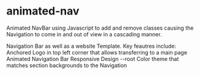 # animated-nav
Animated NavBar using Javascript to add and remove classes causing the Navigation to come in and out of view in a cascading manner.

Navigation Bar as well as a website Template.
Key feautres include:
Anchored Logo in top left corner that allows transferring to a main page
Animated Navigation Bar
Responsive Design
--root Color theme that matches section backgrounds to the Navigation
